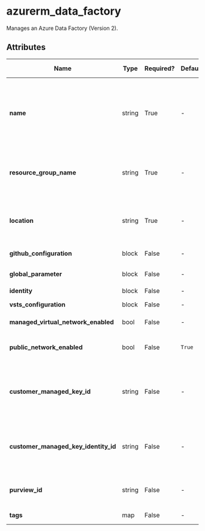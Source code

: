 # azurerm_data_factory

Manages an Azure Data Factory (Version 2).

## Attributes

| Name | Type | Required? | Default  | possible values | Description |
| ---- | ---- | --------- | -------- | ----------- | ----------- |
| **name** | string | True | -  |  -  | Specifies the name of the Data Factory. Changing this forces a new resource to be created. Must be globally unique. See the [Microsoft documentation](https://docs.microsoft.com/azure/data-factory/naming-rules) for all restrictions. | 
| **resource_group_name** | string | True | -  |  -  | The name of the resource group in which to create the Data Factory. Changing this forces a new resource to be created. | 
| **location** | string | True | -  |  -  | Specifies the supported Azure location where the resource exists. Changing this forces a new resource to be created. | 
| **github_configuration** | block | False | -  |  -  | A `github_configuration` block. | 
| **global_parameter** | block | False | -  |  -  | A list of `global_parameter` blocks. | 
| **identity** | block | False | -  |  -  | An `identity` block. | 
| **vsts_configuration** | block | False | -  |  -  | A `vsts_configuration` block. | 
| **managed_virtual_network_enabled** | bool | False | -  |  -  | Is Managed Virtual Network enabled? | 
| **public_network_enabled** | bool | False | `True`  |  -  | Is the Data Factory visible to the public network? Defaults to `true`. | 
| **customer_managed_key_id** | string | False | -  |  -  | Specifies the Azure Key Vault Key ID to be used as the Customer Managed Key (CMK) for double encryption. Required with user assigned identity. | 
| **customer_managed_key_identity_id** | string | False | -  |  -  | Specifies the ID of the user assigned identity associated with the Customer Managed Key. Must be supplied if `customer_managed_key_id` is set. | 
| **purview_id** | string | False | -  |  -  | Specifies the ID of the purview account resource associated with the Data Factory. | 
| **tags** | map | False | -  |  -  | A mapping of tags to assign to the resource. | 

